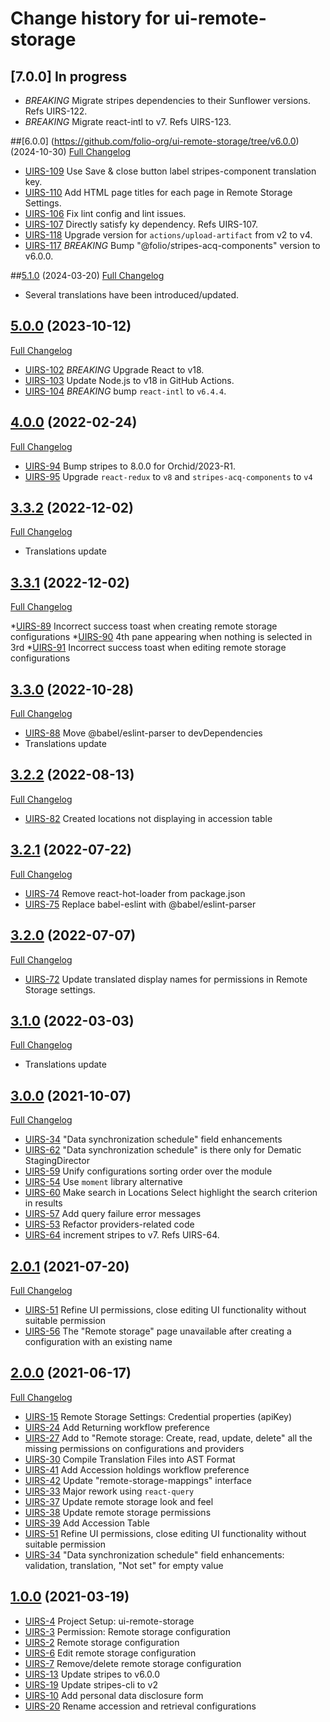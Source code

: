 # Change history for ui-remote-storage

## [7.0.0] In progress

* *BREAKING* Migrate stripes dependencies to their Sunflower versions. Refs UIRS-122.
* *BREAKING* Migrate react-intl to v7. Refs UIRS-123.

##[6.0.0] (https://github.com/folio-org/ui-remote-storage/tree/v6.0.0) (2024-10-30)
[Full Changelog](https://github.com/folio-org/ui-remote-storage/compare/v5.1.0...v6.0.0)

* [UIRS-109](https://issues.folio.org/browse/UIRS-109) Use Save & close button label stripes-component translation key.
* [UIRS-110](https://issues.folio.org/browse/UIRS-110) Add HTML page titles for each page in Remote Storage Settings.
* [UIRS-106](https://issues.folio.org/browse/UIRS-106) Fix lint config and lint issues.
* [UIRS-107](https://issues.folio.org/browse/UIRS-107) Directly satisfy ky dependency. Refs UIRS-107.
* [UIRS-118](https://issues.folio.org/browse/UIRS-118) Upgrade version for `actions/upload-artifact` from v2 to v4.
* [UIRS-117](https://issues.folio.org/browse/UIRS-117) *BREAKING* Bump "@folio/stripes-acq-components" version to v6.0.0.

##[5.1.0](https://github.com/folio-org/ui-remote-storage/tree/v5.1.0) (2024-03-20)
[Full Changelog](https://github.com/folio-org/ui-remote-storage/compare/v5.0.0...v5.1.0)

* Several translations have been introduced/updated.

## [5.0.0](https://github.com/folio-org/ui-remote-storage/tree/v5.0.0) (2023-10-12)
[Full Changelog](https://github.com/folio-org/ui-remote-storage/compare/v4.0.0...v5.0.0)

* [UIRS-102](https://issues.folio.org/browse/UIRS-102) *BREAKING* Upgrade React to v18.
* [UIRS-103](https://issues.folio.org/browse/UIRS-103) Update Node.js to v18 in GitHub Actions.
* [UIRS-104](https://issues.folio.org/browse/UIRS-104) *BREAKING* bump `react-intl` to `v6.4.4`.

## [4.0.0](https://github.com/folio-org/ui-remote-storage/tree/v4.0.0) (2022-02-24)
[Full Changelog](https://github.com/folio-org/ui-remote-storage/compare/v3.3.2...v4.0.0)

* [UIRS-94](https://issues.folio.org/browse/UIRS-94) Bump stripes to 8.0.0 for Orchid/2023-R1.
* [UIRS-95](https://issues.folio.org/browse/UIRS-95) Upgrade `react-redux` to `v8` and `stripes-acq-components` to `v4`

## [3.3.2](https://github.com/folio-org/ui-remote-storage/tree/v3.3.2) (2022-12-02)
[Full Changelog](https://github.com/folio-org/ui-remote-storage/compare/v3.3.1...v3.3.2)

* Translations update

## [3.3.1](https://github.com/folio-org/ui-remote-storage/tree/v3.3.1) (2022-12-02)
[Full Changelog](https://github.com/folio-org/ui-remote-storage/compare/v3.3.0...v3.3.1)

*[UIRS-89](https://issues.folio.org/browse/UIRS-89) Incorrect success toast when creating remote storage configurations
*[UIRS-90](https://issues.folio.org/browse/UIRS-90) 4th pane appearing when nothing is selected in 3rd
*[UIRS-91](https://issues.folio.org/browse/UIRS-91) Incorrect success toast when editing remote storage configurations

## [3.3.0](https://github.com/folio-org/ui-remote-storage/tree/v3.3.0) (2022-10-28)
[Full Changelog](https://github.com/folio-org/ui-remote-storage/compare/v3.2.2...v3.3.0)

* [UIRS-88](https://issues.folio.org/browse/UIRS-88) Move @babel/eslint-parser to devDependencies
* Translations update

## [3.2.2](https://github.com/folio-org/ui-remote-storage/tree/v3.2.2) (2022-08-13)
[Full Changelog](https://github.com/folio-org/ui-remote-storage/compare/v3.2.2...v3.2.1)

* [UIRS-82](https://issues.folio.org/browse/UIRS-82) Created locations not displaying in accession table

## [3.2.1](https://github.com/folio-org/ui-remote-storage/tree/v3.2.1) (2022-07-22)
[Full Changelog](https://github.com/folio-org/ui-remote-storage/compare/v3.2.1...v3.2.0)

* [UIRS-74](https://issues.folio.org/browse/UIRS-74) Remove react-hot-loader from package.json
* [UIRS-75](https://issues.folio.org/browse/UIRS-75) Replace babel-eslint with @babel/eslint-parser

## [3.2.0](https://github.com/folio-org/ui-remote-storage/tree/v3.2.0) (2022-07-07)
[Full Changelog](https://github.com/folio-org/ui-remote-storage/compare/v3.1.0...v3.2.0)

* [UIRS-72](https://issues.folio.org/browse/UIRS-72) Update translated display names for permissions in Remote Storage settings.

## [3.1.0](https://github.com/folio-org/ui-remote-storage/tree/v3.1.0) (2022-03-03)
[Full Changelog](https://github.com/folio-org/ui-remote-storage/compare/v3.0.0...v3.1.0)

* Translations update

## [3.0.0](https://github.com/folio-org/ui-remote-storage/tree/v3.0.0) (2021-10-07)
[Full Changelog](https://github.com/folio-org/ui-remote-storage/compare/v2.0.1...v3.0.0)

* [UIRS-34](https://issues.folio.org/browse/UIRS-34) "Data synchronization schedule" field enhancements
* [UIRS-62](https://issues.folio.org/browse/UIRS-34) "Data synchronization schedule" is there only for Dematic StagingDirector
* [UIRS-59](https://issues.folio.org/browse/UIRS-59) Unify configurations sorting order over the module
* [UIRS-54](https://issues.folio.org/browse/UIRS-54) Use `moment` library alternative
* [UIRS-60](https://issues.folio.org/browse/UIRS-60) Make search in Locations Select highlight the search criterion in results
* [UIRS-57](https://issues.folio.org/browse/UIRS-57) Add query failure error messages
* [UIRS-53](https://issues.folio.org/browse/UIRS-53) Refactor providers-related code
* [UIRS-64](https://issues.folio.org/browse/UIRS-64) increment stripes to v7. Refs UIRS-64.

## [2.0.1](https://github.com/folio-org/ui-remote-storage/tree/v2.0.1) (2021-07-20)
[Full Changelog](https://github.com/folio-org/ui-remote-storage/compare/v2.0.0...v2.0.1)

* [UIRS-51](https://issues.folio.org/browse/UIRS-51) Refine UI permissions, close editing UI functionality without suitable permission
* [UIRS-56](https://issues.folio.org/browse/UIRS-56) The "Remote storage" page unavailable after creating a configuration with an existing name

## [2.0.0](https://github.com/folio-org/ui-remote-storage/tree/v2.0.0) (2021-06-17)
[Full Changelog](https://github.com/folio-org/ui-remote-storage/compare/v1.0.0...v2.0.0)

* [UIRS-15](https://issues.folio.org/browse/UIRS-15) Remote Storage Settings: Credential properties (apiKey)
* [UIRS-24](https://issues.folio.org/browse/UIRS-24) Add Returning workflow preference
* [UIRS-27](https://issues.folio.org/browse/UIRS-27) Add to "Remote storage: Create, read, update, delete" all the missing permissions on configurations and providers
* [UIRS-30](https://issues.folio.org/browse/UIRS-30) Compile Translation Files into AST Format
* [UIRS-41](https://issues.folio.org/browse/UIRS-41) Add Accession holdings workflow preference
* [UIRS-42](https://issues.folio.org/browse/UIRS-42) Update "remote-storage-mappings" interface
* [UIRS-33](https://issues.folio.org/browse/UIRS-33) Major rework using `react-query`
* [UIRS-37](https://issues.folio.org/browse/UIRS-37) Update remote storage look and feel
* [UIRS-38](https://issues.folio.org/browse/UIRS-38) Update remote storage permissions
* [UIRS-39](https://issues.folio.org/browse/UIRS-39) Add Accession Table
* [UIRS-51](https://issues.folio.org/browse/UIRS-51) Refine UI permissions, close editing UI functionality without suitable permission
* [UIRS-34](https://issues.folio.org/browse/UIRS-34) "Data synchronization schedule" field enhancements: validation, translation, "Not set" for empty value

## [1.0.0](https://github.com/folio-org/ui-remote-storage/tree/v1.0.0) (2021-03-19)

* [UIRS-4](https://issues.folio.org/browse/UIRS-4) Project Setup: ui-remote-storage
* [UIRS-3](https://issues.folio.org/browse/UIRS-3) Permission: Remote storage configuration
* [UIRS-2](https://issues.folio.org/browse/UIRS-2) Remote storage configuration
* [UIRS-6](https://issues.folio.org/browse/UIRS-6) Edit remote storage configuration
* [UIRS-7](https://issues.folio.org/browse/UIRS-7) Remove/delete remote storage configuration
* [UIRS-13](https://issues.folio.org/browse/UIRS-13) Update stripes to v6.0.0
* [UIRS-19](https://issues.folio.org/browse/UIRS-19) Update stripes-cli to v2
* [UIRS-10](https://issues.folio.org/browse/UIRS-10) Add personal data disclosure form
* [UIRS-20](https://issues.folio.org/browse/UIRS-20) Rename accession and retrieval configurations
